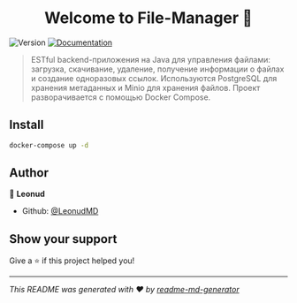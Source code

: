 <h1 align="center">Welcome to File-Manager 👋</h1>
<p>
  <img alt="Version" src="https://img.shields.io/badge/version-1.0-blue.svg?cacheSeconds=2592000" />
  <a href="http://localhost:8080/swagger-ui/index.html" target="_blank">
    <img alt="Documentation" src="https://img.shields.io/badge/documentation-yes-brightgreen.svg" />
  </a>
</p>

> ESTful backend-приложения на Java для управления файлами: загрузка, скачивание, удаление, получение информации о файлах и создание одноразовых ссылок. Используются PostgreSQL для хранения метаданных и Minio для хранения файлов. Проект разворачивается с помощью Docker Compose.

## Install

```sh
docker-compose up -d   
```

## Author

👤 **Leonud**

* Github: [@LeonudMD](https://github.com/LeonudMD)

## Show your support

Give a ⭐️ if this project helped you!

***
_This README was generated with ❤️ by [readme-md-generator](https://github.com/kefranabg/readme-md-generator)_